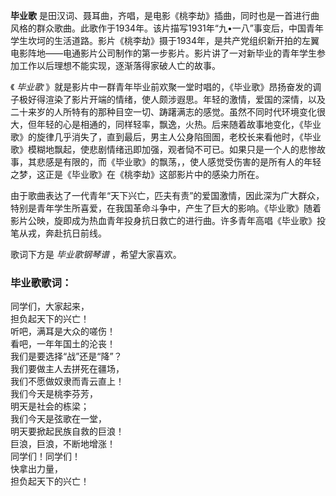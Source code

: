 

**毕业歌**
是田汉词、聂耳曲，齐唱，是电影《桃李劫》插曲，同时也是一首进行曲风格的群众歌曲。此歌作于1934年。该片描写1931年“九•一八”事变后，中国青年学生坎坷的生活道路。影片《桃李劫》摄于1934年，是共产党组织新开拍的左翼电影阵地——电通影片公司制作的第一步影片。影片讲了一对新毕业的青年学生参加工作以后理想不能实现，逐渐落得家破人亡的故事。

  
《 _毕业歌_
》就是影片中一群青年毕业前欢聚一堂时唱的，《毕业歌》昂扬奋发的调子极好得渲染了影片开端的情绪，使人颇涉遐思。年轻的激情，爱国的深情，以及二十来岁的人所特有的那种目空一切、踌躇满志的感觉。虽然不同时代环境变化很大，但年轻的心是相通的，同样轻率，飘逸，火热。后来随着故事地变化，《毕业歌》的旋律几乎消失了，直到最后，男主人公身陷囹圄，老校长来看他时，《毕业歌》模糊地飘起，使悲剧情绪迅即加强，观者恸不可已。如果只是一个人的悲惨故事，其悲感是有限的，而《毕业歌》的飘荡，，使人感觉受伤害的是所有人的年轻之梦，这正是《毕业歌》在《桃李劫》这部影片中的感染力所在。

  
由于歌曲表达了一代青年“天下兴亡，匹夫有责”的爱国激情，因此深为广大群众，特别是青年学生所喜爱，在我国革命斗争中，产生了巨大的影响。《毕业歌》随着影片公映，旋即成为热血青年投身抗日救亡的进行曲。许多青年高唱《毕业歌》投笔从戎，奔赴抗日前线。

  
歌词下方是 _毕业歌钢琴谱_ ，希望大家喜欢。

### 毕业歌歌词：

同学们，大家起来，  
担负起天下的兴亡！  
听吧，满耳是大众的嗟伤！  
看吧，一年年国土的沦丧！  
我们是要选择“战”还是“降”？  
我们要做主人去拼死在疆场，  
我们不愿做奴隶而青云直上！  
我们今天是桃李芬芳，  
明天是社会的栋梁；  
我们今天是弦歌在一堂，  
明天要掀起民族自救的巨浪！  
巨浪，巨浪，不断地增涨！  
同学们！同学们！  
快拿出力量，  
担负起天下的兴亡！

